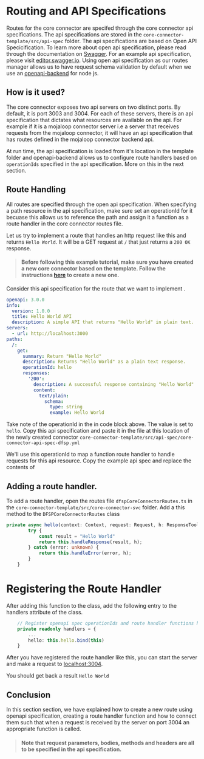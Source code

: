 # Routing and API Specifications
Routes for the core connector are specifed through the core connector api specifications. The api specifications are stored in the `core-connector-template/src/api-spec` folder. The api specifications 
are based on Open API Specicification. To learn more about open api specification, please read through the documentation on [Swagger](https://swagger.io/specification/). For an example api specification,
please visit [editor.swagger.io](https://editor.swagger.io). Using open api specification as our routes manager allows us to have request schema validation by default when we use an [openapi-backend](https://www.npmjs.com/package/openapi-backend) 
for node js.

## How is it used?
The core connector exposes two api servers on two distinct ports. By default, it is port 3003 and 3004. For each of these servers, there is an api specification that dictates what resources are available
on the api. For example if it is a mojaloop connector server i.e a server that receives requests from the mojaloop connector, it will have an api specification that has routes defined in the mojaloop connector 
backend api.

At run time, the api specification is loaded from it's location in the template folder and openapi-backend allows us to configure route handlers based on `operationIds` specified in the api specification. More
on this in the next section.

## Route Handling
All routes are specified through the open api specification. When specifying a path resource in the api specification, make sure set an operationId for it becuase this allows us to reference the path 
and assign it a function as a route handler in the core connector routes file.

Let us try to implement a route that handles an http request like this and returns `Hello World`. It will be a GET request at `/` that just returns a `200 OK` response.

> #### Before following this example tutorial, make sure you have created a new core connector based on the template. Follow the instructions [here](../README.md#creating-a-new-connector) to create a new one.

Consider this api specification for the route that we want to implement .

```yaml
openapi: 3.0.0
info:
  version: 1.0.0
  title: Hello World API
  description: A simple API that returns "Hello World" in plain text.
servers:
  - url: http://localhost:3000
paths:
  /:
    get:
      summary: Return "Hello World"
      description: Returns "Hello World" as a plain text response.
      operationId: hello
      responses:
        '200':
          description: A successful response containing "Hello World"
          content:
            text/plain:
              schema:
                type: string
                example: Hello World

```

Take note of the operationId in the in code block above. The value is set to `hello`. Copy this api specification and paste it in the file at this 
location of the newly created connector `core-connector-template/src/api-spec/core-connector-api-spec-dfsp.yml`

We'll use this operationId to map a function route handler to handle requests for this api resource. Copy the example api spec and replace the contents of

## Adding a route handler.
To add a route handler, open the routes file `dfspCoreConnectorRoutes.ts` in the `core-connector-template/src/core-connector-svc` folder. Add a this method to the `DFSPCoreConnectorRoutes` class

```typescript
private async hello(context: Context, request: Request, h: ResponseToolkit) {
        try {
            const result = "Hello World"
            return this.handleResponse(result, h);
        } catch (error: unknown) {
            return this.handleError(error, h);
        }
    }
```
# Registering the Route Handler
After adding this function to the class, add the following entry to the handlers attribute of the class.

```typescript
    // Register openapi spec operationIds and route handler functions here
    private readonly handlers = {
        ...
        hello: this.hello.bind(this)
    }
```

After you have registered the route handler like this, you can start the server and make a request to [localhost:3004](http://localhost:3004). 

You should get back a result `Hello World`

## Conclusion
In this section section, we have explained how to create a new route using openapi specification, creating a route handler function and how to connect them such that when a request is received by the server on port 3004 an appropriate function is called.

> #### Note that request parameters, bodies, methods and headers are all to be specified in the api specification.
